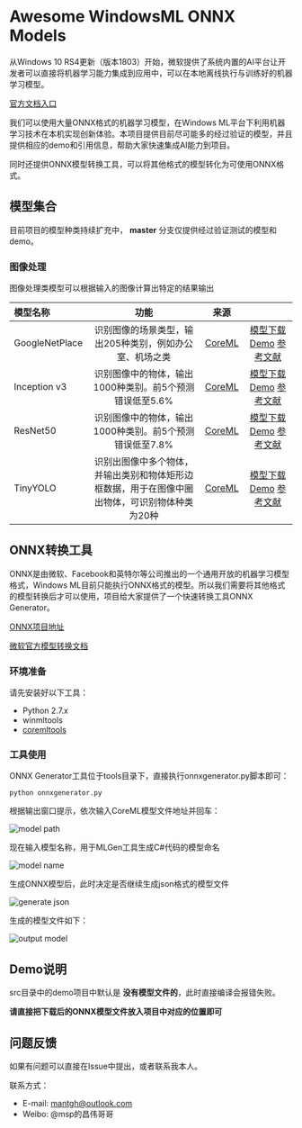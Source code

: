 # Awesome WindowsML ONNX Models

从Windows 10 RS4更新（版本1803）开始，微软提供了系统内置的AI平台让开发者可以直接将机器学习能力集成到应用中，可以在本地离线执行与训练好的机器学习模型。

[官方文档入口](https://docs.microsoft.com/en-us/windows/uwp/machine-learning/)

我们可以使用大量ONNX格式的机器学习模型，在Windows ML平台下利用机器学习技术在本机实现创新体验。本项目提供目前尽可能多的经过验证的模型，并且提供相应的demo和引用信息，帮助大家快速集成AI能力到项目。

同时还提供ONNX模型转换工具，可以将其他格式的模型转化为可使用ONNX格式。


## 模型集合
  
目前项目的模型种类持续扩充中， __master__ 分支仅提供经过验证测试的模型和demo。

### 图像处理
  
图像处理类模型可以根据输入的图像计算出特定的结果输出


| 模型名称  | 功能  |  来源| |
|:------------- |:---------------:| :-------------:|:---------:|
| GoogleNetPlace      | 识别图像的场景类型，输出205种类别，例如办公室、机场之类 |[CoreML](https://coreml.store/googlenetplaces)|[模型下载](http://changwei.tech/doc/onnx) [Demo](https://github.com/ChangweiZhang/Awesome-WindowsML-ONNX-Models/tree/master/src/WindowsML-Demos/GoogleNetPlaces) [参考文献](http://places.csail.mit.edu/index.html) |
| Inception v3      | 识别图像中的物体，输出1000种类别。前5个预测错误低至5.6%        | [CoreML](https://coreml.store/inceptionv3)|          [模型下载](http://changwei.tech/doc/onnx) [Demo](https://github.com/ChangweiZhang/Awesome-WindowsML-ONNX-Models/tree/master/src/WindowsML-Demos/InceptionV3) [参考文献](https://arxiv.org/abs/1512.00567) |
| ResNet50 | 识别图像中的物体，输出1000种类别。前5个预测错误低至7.8%        |   [CoreML](https://coreml.store/resnet50)|       [模型下载](http://changwei.tech/doc/onnx) [Demo](https://github.com/ChangweiZhang/Awesome-WindowsML-ONNX-Models/tree/master/src/WindowsML-Demos/ResNet50) [参考文献](https://arxiv.org/abs/1512.03385)  |
| TinyYOLO | 识别出图像中多个物体，并输出类别和物体矩形边框数据，用于在图像中圈出物体，可识别物体种类为20种       | [CoreML](https://coreml.store/tinyyolo)|        [模型下载](http://changwei.tech/doc/onnx) [Demo](https://github.com/ChangweiZhang/Awesome-WindowsML-ONNX-Models/tree/master/src/WindowsML-Demos/TinyYOLO) [参考文献](http://machinethink.net/blog/object-detection-with-yolo) |
  
  
## ONNX转换工具

ONNX是由微软、Facebook和英特尔等公司推出的一个通用开放的机器学习模型格式，Windows ML目前只能执行ONNX格式的模型。所以我们需要将其他格式的模型转换后才可以使用，项目给大家提供了一个快速转换工具ONNX Generator。

[ONNX项目地址](https://github.com/onnx/onnx)

[微软官方模型转换文档](https://docs.microsoft.com/en-us/windows/uwp/machine-learning/conversion-samples)

### 环境准备

请先安装好以下工具：

* Python 2.7.x
* winmltools
* [coremltools](https://github.com/apple/coremltools)


### 工具使用

ONNX Generator工具位于tools目录下，直接执行onnxgenerator.py脚本即可：


```
python onnxgenerator.py
```

根据输出窗口提示，依次输入CoreML模型文件地址并回车：

![model path](https://github.com/ChangweiZhang/Awesome-WindowsML-ONNX-Models/blob/master/images/step1.png?raw=true)


现在输入模型名称，用于MLGen工具生成C#代码的模型命名


![model name](https://raw.githubusercontent.com/ChangweiZhang/Awesome-WindowsML-ONNX-Models/master/images/step2.png)

生成ONNX模型后，此时决定是否继续生成json格式的模型文件

![generate json](https://raw.githubusercontent.com/ChangweiZhang/Awesome-WindowsML-ONNX-Models/master/images/step3.png)

生成的模型文件如下：

![output model](https://raw.githubusercontent.com/ChangweiZhang/Awesome-WindowsML-ONNX-Models/master/images/result.png)

## Demo说明

src目录中的demo项目中默认是 **没有模型文件的**，此时直接编译会报错失败。

**请直接把下载后的ONNX模型文件放入项目中对应的位置即可**

## 问题反馈

如果有问题可以直接在Issue中提出，或者联系我本人。

联系方式：


* E-mail: [mantgh@outlook.com](mailto://mantgh@outlook.com)
* Weibo: @msp的昌伟哥哥